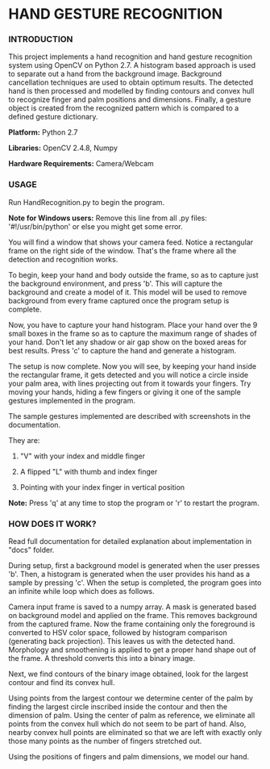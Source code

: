 # HAND GESTURE RECOGNITION

### INTRODUCTION
This project implements a hand recognition and hand gesture recognition system using OpenCV on Python 2.7. A histogram based approach is used to separate out a hand from the background image. Background cancellation techniques are used to obtain optimum results. The detected hand is then processed and modelled by finding contours and convex hull to recognize finger and palm positions and dimensions. Finally, a gesture object is created from the recognized pattern which is compared to a defined gesture dictionary.

**Platform:** Python 2.7

**Libraries:** OpenCV 2.4.8, Numpy

**Hardware Requirements:** Camera/Webcam

### USAGE

Run HandRecognition.py to begin the program.

**Note for Windows users:**
Remove this line from all .py files: '#!/usr/bin/python' or else you might get some error.

You will find a window that shows your camera feed. Notice a rectangular frame on the right side of the window. That's the frame where all the detection and recognition works.

To begin, keep your hand and body outside the frame, so as to capture just the background environment, and press 'b'. This will capture the background and create a model of it. This model will be used to remove background from every frame captured once the program setup is complete. 

Now, you have to capture your hand histogram. Place your hand over the 9 small boxes in the frame so as to capture the maximum range of shades of your hand. Don't let any shadow or air gap show on the boxed areas for best results. Press 'c' to capture the hand and generate a histogram. 

The setup is now complete. Now you will see, by keeping your hand inside the rectangular frame, it gets detected and you will notice a circle inside your palm area, with lines projecting out from it towards your fingers. Try moving your hands, hiding a few fingers or giving it one of the sample gestures implemented in the program.

The sample gestures implemented are described with screenshots in the documentation. 

They are:

1. "V" with your index and middle finger

2. A flipped "L" with thumb and index finger

3. Pointing with your index finger in vertical position

**Note:** Press 'q' at any time to stop the program or 'r' to restart the program.

### HOW DOES IT WORK?

Read full documentation for detailed explanation about implementation in "docs" folder.

During setup, first a background model is generated when the user presses 'b'. Then, a histogram is generated when the user provides his hand as a sample by pressing 'c'. When the setup is completed, the program goes into an infinite while loop which does as follows.

Camera input frame is saved to a numpy array. A mask is generated based on background model and applied on the frame. This removes background from the captured frame. Now the frame containing only the foreground is converted to HSV color space, followed by histogram comparison (generating back projection). This leaves us with the detected hand. Morphology and smoothening is applied to get a proper hand shape out of the frame. A threshold converts this into a binary image.

Next, we find contours of the binary image obtained, look for the largest contour and find its convex hull.

Using points from the largest contour we determine center of the palm by finding the largest circle inscribed inside the contour and then the dimension of palm. Using the center of palm as reference, we eliminate all points from the convex hull which do not seem to be part of hand. Also, nearby convex hull points are eliminated so that we are left with exactly only those many points as the number of fingers stretched out.

Using the positions of fingers and palm dimensions, we model our hand.
